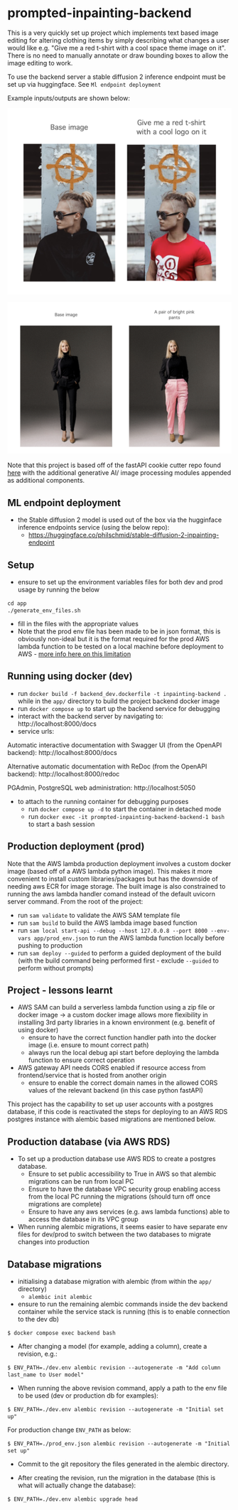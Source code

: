 # prompted-inpainting-backend

This is a very quickly set up project which implements text based image editing for altering clothing items by simply describing what changes a user would like e.g. "Give me a red t-shirt with a cool space theme image on it". There is no need to manually annotate or draw bounding boxes to allow the image editing to work.

To use the backend server a stable diffusion 2 inference endpoint must be set up via huggingface. See `Ml endpoint deployment`

Example inputs/outputs are shown below:

![T-shirt demo](images/red_tshirt_demo.png)

![pink pants demo](images/pink_pants_demo.png)

Note that this project is based off of the fastAPI cookie cutter repo found [here](https://github.com/tiangolo/full-stack-fastapi-postgresql) with the additional generative AI/ image processing modules appended as additional components.

## ML endpoint deployment

- the Stable diffusion 2 model is used out of the box via the hugginface inference endpoints service (using the below repo):
  - https://huggingface.co/philschmid/stable-diffusion-2-inpainting-endpoint

## Setup

- ensure to set up the environment variables files for both dev and prod usage by running the below

```console
cd app
./generate_env_files.sh
```

- fill in the files with the appropriate values
- Note that the prod env file has been made to be in json format, this is obviously non-ideal but it is the format required for the prod AWS lambda function to be tested on a local machine before deployment to AWS - [more info here on this limitation](https://docs.aws.amazon.com/serverless-application-model/latest/developerguide/serverless-sam-cli-using-invoke.html#serverless-sam-cli-using-invoke-environment-file)

## Running using docker (dev)

- run `docker build -f backend_dev.dockerfile -t inpainting-backend .` while in the `app/` directory to build the project backend docker image
- run `docker compose up` to start up the backend service for debugging
- interact with the backend server by navigating to: http://localhost:8000/docs
- service urls:

Automatic interactive documentation with Swagger UI (from the OpenAPI backend): http://localhost:8000/docs

Alternative automatic documentation with ReDoc (from the OpenAPI backend): http://localhost:8000/redoc

PGAdmin, PostgreSQL web administration: http://localhost:5050

- to attach to the running container for debugging purposes
    - run `docker compose up -d` to start the container in detached mode
    - run `docker exec -it prompted-inpainting-backend-backend-1 bash` to start a bash session

## Production deployment (prod)

Note that the AWS lambda production deployment involves a custom docker image (based off of a AWS lambda python image). This makes it
more convenient to install custom libraries/packages but has the downside of needing aws ECR for image storage. The built image is also
constrained to running the aws lambda handler comand instead of the default uvicorn server command. From the root of the project:

- run `sam validate` to validate the AWS SAM template file
- run `sam build` to build the AWS lambda image based function
- run `sam local start-api --debug --host 127.0.0.8 --port 8000 --env-vars app/prod_env.json` to run the AWS lambda function locally before pushing to production
- run `sam deploy --guided` to perform a guided deployment of the build (with the build command being performed first - exclude `--guided` to perform without prompts)

## Project - lessons learnt

- AWS SAM can build a serverless lambda function using a zip file or docker image -> a custom docker image allows more flexibility in installing 3rd party libraries in a known environment (e.g. benefit of using docker)
  - ensure to have the correct function handler path into the docker image (i.e. ensure to mount correct path)
  - always run the local debug api start before deploying the lambda function to ensure correct operation
- AWS gateway API needs CORS enabled if resource access from frontend/service that is hosted from another origin
  - ensure to enable the correct domain names in the allowed CORS values of the relevant backend (in this case python fastAPI)

This project has the capability to set up user accounts with a postgres database, if this code is reactivated the steps for deploying to an AWS RDS postgres instance with alembic based migrations are mentioned below.

## Production database (via AWS RDS)

- To set up a production database use AWS RDS to create a postgres database.
  - Ensure to set public accessibility to True in AWS so that alembic migrations can be run from local PC
  - Ensure to have the database VPC security group enabling access from the local PC running the migrations (should turn off once migrations are complete)
  - Ensure to have any aws services (e.g. aws lambda functions) able to access the database in its VPC group
- When running alembic migrations, it seems easier to have separate env files for dev/prod to switch between the two databases to migrate changes into production

## Database migrations

- initialising a database migration with alembic (from within the `app/` directory)
  - `alembic init alembic`
- ensure to run the remaining alembic commands inside the dev backend container while the service stack is running (this is to enable connection to the dev db)

```console
$ docker compose exec backend bash
```

- After changing a model (for example, adding a column), create a revision, e.g.:

```console
$ ENV_PATH=./dev.env alembic revision --autogenerate -m "Add column last_name to User model"
```
- When running the above revision command, apply a path to the env file to be used (dev or production db for examples):
```console
$ ENV_PATH=./dev.env alembic revision --autogenerate -m "Initial set up"
```
For production change `ENV_PATH` as below:
```console
$ ENV_PATH=./prod_env.json alembic revision --autogenerate -m "Initial set up"
```


- Commit to the git repository the files generated in the alembic directory.

- After creating the revision, run the migration in the database (this is what will actually change the database):

```console
$ ENV_PATH=./dev.env alembic upgrade head
```